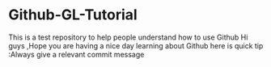 # Github-GL-Tutorial
This is a test repository to help people understand how to use Github
Hi guys ,Hope you are having a nice day learning about Github here is quick tip :Always give a relevant commit message
